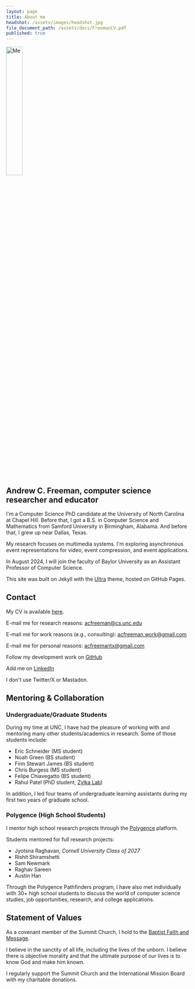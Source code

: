 ```yaml
---
layout: page
title: About me
headshot: /assets/images/headshot.jpg
file_document_path: /assets/docs/FreemanCV.pdf
published: true
---
```

<style>
img {
  width: 30%;
}
</style>
<img src="{{ page.headshot }}" alt="Me" class="center">

## Andrew C. Freeman, computer science researcher and educator

I'm a Computer Science PhD candidate at the University of North Carolina at Chapel Hill. Before that, I got a B.S. in Computer Science and Mathematics from Samford University in Birmingham, Alabama. And before that, I grew up near Dallas, Texas.

My research focuses on multimedia systems. I'm exploring asynchronous event representations for video, event compression, and event applications.

In August 2024, I will join the faculty of Baylor University as an Assistant Professor of Computer Science.

This site was built on Jekyll with the <a href="https://github.com/ronv/ultra">Ultra</a> theme, hosted on GitHub Pages.

## Contact
My CV is available [here](https://drive.google.com/file/d/1EoqKgkYMAMp1CfoeXBlxmkQXJbwdovkJ/view?usp=sharing).

E-mail me for research reasons: <a href="mailto:acfreeman@cs.unc.edu">acfreeman@cs.unc.edu</a>

E-mail me for work reasons (e.g., consulting): <a href="mailto:acfreeman.work@gmail.com">acfreeman.work@gmail.com</a>

E-mail me for personal reasons: <a href="mailto:acfreemantx@gmail.com">acfreemantx@gmail.com</a>

Follow my development work on <a href="https://github.com/ac-freeman" target="_blank">GitHub</a>

Add me on <a href="https://www.linkedin.com/in/acfreeman/" target="_blank">LinkedIn</a>

I don't use Twitter/X or Mastadon.

## Mentoring & Collaboration

### Undergraduate/Graduate Students
During my time at UNC, I have had the pleasure of working with and mentoring many other students/academics in research. Some of those students include:

- Eric Schneider (MS student)
- Noah Green (BS student)
- Finn Stewart James (BS student)
- Chris Burgess (MS student)
- Felipe Chiavegatto (BS student)
- Rahul Patel (PhD student, [Zylka Lab](http://zylkalab.org/people))

In addition, I led four teams of undergraduate learning assistants during my first two years of graduate school.

### Polygence (High School Students)
I mentor high school research projects through the <a href="https://www.polygence.org/">Polygence</a> platform.

Students mentored for full research projects:

- Jyotsna Raghavan, _Cornell University Class of 2027_
- Rishit Shiramshetti
- Sam Newmark
- Raghav Sareen
- Austin Han

Through the Polygence Pathfinders program, I have also met individually with 30+ high school students to discuss the world of computer science studies, job opportunities, research, and college applications.

## Statement of Values
As a covenant member of the Summit Church, I hold to the [Baptist Faith and Message](https://bfm.sbc.net/bfm2000/).

I believe in the sanctity of all life, including the lives of the unborn. I believe there is objective morality and that the ultimate purpose of our lives is to know God and make him known.

I regularly support the Summit Church and the International Mission Board with my charitable donations.

<!-- ### Academic CV

<object data="{{ page.file_document_path }}" width="750" height="1000" type='application/pdf'/> -->
